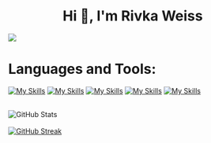<h1 align="center">Hi 👋, I'm Rivka Weiss</h1>
<img src="https://user-images.githubusercontent.com/73097560/115834477-dbab4500-a447-11eb-908a-139a6edaec5c.gif">

<!--  
12
### Connect with Me
<a href="rw8881234@gmail.com">[![My Skills](https://skillicons.dev/icons?i=gmail&theme=dark)](mailto:rw8881234@gmail.com)</a>
-->
# Languages and Tools:
[![My Skills](https://skillicons.dev/icons?i=html,css,scss,js,typescript,react,angular&perline=7)]() [![My Skills](https://skillicons.dev/icons?i=java,nodejs,cs,dotnet,py&perline=9)]() [![My Skills](https://skillicons.dev/icons?i=gcp,aws,postman,git,github,docker&perline=13)]() [![My Skills](https://skillicons.dev/icons?i=mongodb,postgres,sqlite&perline=13)]() [![My Skills](https://skillicons.dev/icons?i=vscode,visualstudio,eclipse,pycharm,Linux&perline=6)]()
<br>
<br>
<!--  ### My GitHub Overview-->
![GitHub Stats](https://github-readme-stats.vercel.app/api?username=rivka14&show_icons=true&theme=dark&border_radius=10&perline=9) 
<br>
<br>
[![GitHub Streak](https://streak-stats.demolab.com?user=rivka14&theme=dark&border_radius=10&date_format=j%20M%5B%20Y%5D&exclude_days=Wed%2CFri%2CSat)](https://git.io/streak-stats)

<!-- (Languages used) ![Top Langs](https://github-readme-stats.vercel.app/api/top-langs/?username=rivka14&layout=compact&theme=dark)-->


<!-- 
# Languages 

### client side

[![My Skills](https://skillicons.dev/icons?i=html,css,scss,js,typescript,react,angular&perline=7)]()

### server side

[![My Skills](https://skillicons.dev/icons?i=java,nodejs,cs,dotnet,py&perline=9)]()

# Tools 

[![My Skills](https://skillicons.dev/icons?i=gcp,postman,git,github,docker&perline=13)]()
### dataBases
[![My Skills](https://skillicons.dev/icons?i=mongodb,postgres,sqlite&perline=13)]()
# IDEs 

[![My Skills](https://skillicons.dev/icons?i=vscode,visualstudio,eclipse,IDEA,pycharm&perline=6)]()
-->



<!--
**rivka14/rivka14** is a ✨ _special_ ✨ repository because its `README.md` (this file) appears on your GitHub profile.

Here are some ideas to get you started:
123
- 🔭 I’m currently working on ...
- 🌱 I’m currently learning ...
- 👯 I’m looking to collaborate on ...
- 🤔 I’m looking for help with ...
- 💬 Ask me about ...
- 📫 How to reach me: ...
- 😄 Pronouns: ...
- ⚡ Fun fact: ...
-->
